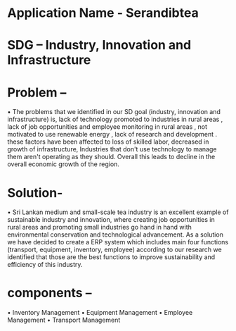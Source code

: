 # Application Name - Serandibtea

# SDG –  Industry, Innovation and Infrastructure 


# Problem – 

•	The problems that we identified in our SD goal (industry, innovation and infrastructure) is, lack of technology promoted to industries in rural areas , lack of job opportunities and employee monitoring in rural areas , not motivated to use renewable energy , lack of research and development  . these factors have been affected to loss of skilled labor, decreased in growth of infrastructure, Industries that don't use technology to manage them aren't operating as they should.  Overall this leads to decline in the overall economic growth of the region. 



# Solution-

•	Sri Lankan medium and small-scale tea industry is an excellent example of sustainable industry and innovation, where creating job opportunities in rural areas and promoting small industries go hand in hand with environmental conservation and technological advancement. As a solution we have decided to create a ERP system which includes main four functions (transport, equipment, inventory, employee) according to our research we identified that those are the best functions to improve sustainability and efficiency of this industry.


# components –  

•	Inventory Management 
•	Equipment Management 
•	Employee Management
•	Transport Management  








